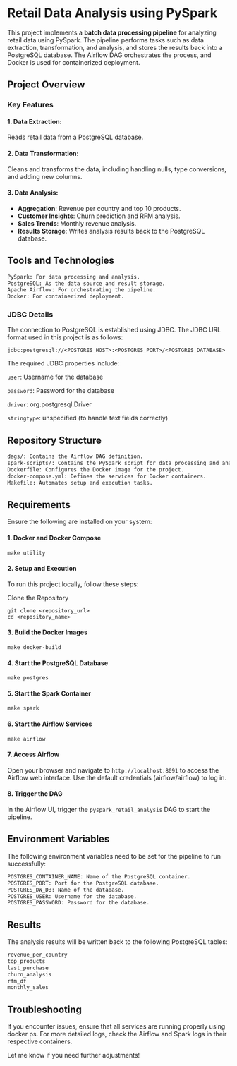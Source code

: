 # Retail Data Analysis using PySpark

This project implements a **batch data processing pipeline** for analyzing retail data using PySpark. The pipeline performs tasks such as data extraction, transformation, and analysis, and stores the results back into a PostgreSQL database. The Airflow DAG orchestrates the process, and Docker is used for containerized deployment.

## Project Overview

### Key Features

#### 1. Data Extraction:
Reads retail data from a PostgreSQL database.

#### 2. Data Transformation:
Cleans and transforms the data, including handling nulls, type conversions, and adding new columns.

#### 3. Data Analysis:
- **Aggregation**: Revenue per country and top 10 products.
- **Customer Insights**: Churn prediction and RFM analysis.
- **Sales Trends**: Monthly revenue analysis.
- **Results Storage**: Writes analysis results back to the PostgreSQL database.

## Tools and Technologies

```bash
PySpark: For data processing and analysis.
PostgreSQL: As the data source and result storage.
Apache Airflow: For orchestrating the pipeline.
Docker: For containerized deployment.
```

### JDBC Details

The connection to PostgreSQL is established using JDBC. The JDBC URL format used in this project is as follows:
```
jdbc:postgresql://<POSTGRES_HOST>:<POSTGRES_PORT>/<POSTGRES_DATABASE>
```

The required JDBC properties include:

`user`: Username for the database

`password`: Password for the database

`driver`: org.postgresql.Driver

`stringtype`: unspecified (to handle text fields correctly)

## Repository Structure
```bash
dags/: Contains the Airflow DAG definition.
spark-scripts/: Contains the PySpark script for data processing and analysis.
Dockerfile: Configures the Docker image for the project.
docker-compose.yml: Defines the services for Docker containers.
Makefile: Automates setup and execution tasks.
```

## Requirements

Ensure the following are installed on your system:
#### 1. Docker and Docker Compose

```
make utility
```

#### 2. Setup and Execution

To run this project locally, follow these steps:

Clone the Repository
```
git clone <repository_url>
cd <repository_name>
```

#### 3. Build the Docker Images

```
make docker-build
```

#### 4. Start the PostgreSQL Database

```
make postgres
```

#### 5. Start the Spark Container

```
make spark
```

#### 6. Start the Airflow Services

```
make airflow
```

#### 7. Access Airflow
Open your browser and navigate to `http://localhost:8091` to access the Airflow web interface. Use the default credentials (airflow/airflow) to log in.

#### 8. Trigger the DAG
In the Airflow UI, trigger the `pyspark_retail_analysis` DAG to start the pipeline.

## Environment Variables

The following environment variables need to be set for the pipeline to run successfully:

```bash
POSTGRES_CONTAINER_NAME: Name of the PostgreSQL container.
POSTGRES_PORT: Port for the PostgreSQL database.
POSTGRES_DW_DB: Name of the database.
POSTGRES_USER: Username for the database.
POSTGRES_PASSWORD: Password for the database.
```

## Results

The analysis results will be written back to the following PostgreSQL tables:

```bash
revenue_per_country
top_products
last_purchase
churn_analysis
rfm_df
monthly_sales
```

## Troubleshooting

If you encounter issues, ensure that all services are running properly using docker ps. For more detailed logs, check the Airflow and Spark logs in their respective containers.

Let me know if you need further adjustments!